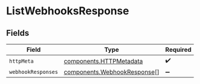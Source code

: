 # ListWebhooksResponse


## Fields

| Field                                                                      | Type                                                                       | Required                                                                   | Description                                                                |
| -------------------------------------------------------------------------- | -------------------------------------------------------------------------- | -------------------------------------------------------------------------- | -------------------------------------------------------------------------- |
| `httpMeta`                                                                 | [components.HTTPMetadata](../../models/components/httpmetadata.md)         | :heavy_check_mark:                                                         | N/A                                                                        |
| `webhookResponses`                                                         | [components.WebhookResponse](../../models/components/webhookresponse.md)[] | :heavy_minus_sign:                                                         | N/A                                                                        |